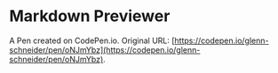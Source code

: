 # Markdown Previewer

A Pen created on CodePen.io. Original URL: [https://codepen.io/glenn-schneider/pen/oNJmYbz](https://codepen.io/glenn-schneider/pen/oNJmYbz).

